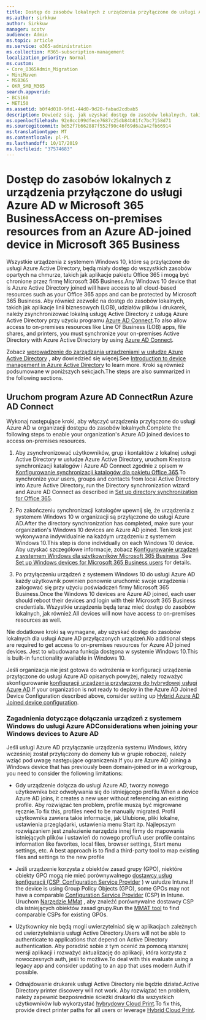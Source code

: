 ```yaml
---
title: Dostęp do zasobów lokalnych z urządzenia przyłączone do usługi Azure AD w Microsoft 365 Business
ms.author: sirkkuw
author: Sirkkuw
manager: scotv
audience: Admin
ms.topic: article
ms.service: o365-administration
ms.collection: M365-subscription-management
localization_priority: Normal
ms.custom:
- Core_O365Admin_Migration
- MiniMaven
- MSB365
- OKR_SMB_M365
search.appverid:
- BCS160
- MET150
ms.assetid: b0f4d010-9fd1-44d0-9d20-fabad2cdbab5
description: Dowiedz się, jak uzyskać dostęp do zasobów lokalnych, takich jak aplikacje linii biznesowych, udziałów plików i drukarek z usługi Azure Active Directory przyłączony do systemu Windows 10 urządzenia.
ms.openlocfilehash: 92e8ccb99dfece7687c25db84b81fc7bc7158d71
ms.sourcegitcommit: bd52f7b662887f552f90c46f69d6a2a42fb66914
ms.translationtype: MT
ms.contentlocale: pl-PL
ms.lasthandoff: 10/17/2019
ms.locfileid: "37574683"
---
```

# <a name="access-on-premises-resources-from-an-azure-ad-joined-device-in-microsoft-365-business"></a><span data-ttu-id="30ee0-103">Dostęp do zasobów lokalnych z urządzenia przyłączone do usługi Azure AD w Microsoft 365 Business</span><span class="sxs-lookup"><span data-stu-id="30ee0-103">Access on-premises resources from an Azure AD-joined device in Microsoft 365 Business</span></span>

<span data-ttu-id="30ee0-104">Wszystkie urządzenia z systemem Windows 10, które są przyłączone do usługi Azure Active Directory, będą miały dostęp do wszystkich zasobów opartych na chmurze, takich jak aplikacje pakietu Office 365 i mogą być chronione przez firmę Microsoft 365 Business.</span><span class="sxs-lookup"><span data-stu-id="30ee0-104">Any Windows 10 device that is Azure Active Directory joined will have access to all cloud-based resources such as your Office 365 apps and can be protected by Microsoft 365 Business.</span></span> <span data-ttu-id="30ee0-105">Aby również zezwolić na dostęp do zasobów lokalnych, takich jak aplikacje linii biznesowych (LOB), udziałów plików i drukarek, należy zsynchronizować lokalną usługę Active Directory z usługą Azure Active Directory przy użyciu programu [Azure AD Connect](https://docs.microsoft.com/en-us/azure/active-directory/connect/active-directory-aadconnect).</span><span class="sxs-lookup"><span data-stu-id="30ee0-105">To also allow access to on-premises resources like Line Of Business (LOB) apps, file shares, and printers, you must synchronize your on-premises Active Directory with Azure Active Directory by using [Azure AD Connect](https://docs.microsoft.com/en-us/azure/active-directory/connect/active-directory-aadconnect).</span></span> 

<span data-ttu-id="30ee0-106">Zobacz [wprowadzenie do zarządzania urządzeniami w usłudze Azure Active Directory](https://docs.microsoft.com/en-us/azure/active-directory/device-management-introduction) , aby dowiedzieć się więcej.</span><span class="sxs-lookup"><span data-stu-id="30ee0-106">See [Introduction to device management in Azure Active Directory](https://docs.microsoft.com/en-us/azure/active-directory/device-management-introduction) to learn more.</span></span>
<span data-ttu-id="30ee0-107">Kroki są również podsumowane w poniższych sekcjach.</span><span class="sxs-lookup"><span data-stu-id="30ee0-107">The steps are also summarized in the following sections.</span></span>

## <a name="run-azure-ad-connect"></a><span data-ttu-id="30ee0-108">Uruchom program Azure AD Connect</span><span class="sxs-lookup"><span data-stu-id="30ee0-108">Run Azure AD Connect</span></span>

<span data-ttu-id="30ee0-109">Wykonaj następujące kroki, aby włączyć urządzenia przyłączone do usługi Azure AD w organizacji dostępu do zasobów lokalnych.</span><span class="sxs-lookup"><span data-stu-id="30ee0-109">Complete the following steps to enable your organization's Azure AD joined devices to access on-premises resources.</span></span>
  
1. <span data-ttu-id="30ee0-110">Aby zsynchronizować użytkowników, grup i kontaktów z lokalnej usługi Active Directory w usłudze Azure Active Directory, uruchom Kreatora synchronizacji katalogów i Azure AD Connect zgodnie z opisem w [Konfigurowanie synchronizacji katalogów dla pakietu Office 365](https://support.office.com/article/1b3b5318-6977-42ed-b5c7-96fa74b08846).</span><span class="sxs-lookup"><span data-stu-id="30ee0-110">To synchronize your users, groups and contacts from local Active Directory into Azure Active Directory, run the Directory synchronization wizard and Azure AD Connect as described in [Set up directory synchronization for Office 365](https://support.office.com/article/1b3b5318-6977-42ed-b5c7-96fa74b08846).</span></span>
    
2. <span data-ttu-id="30ee0-111">Po zakończeniu synchronizacji katalogów upewnij się, że urządzenia z systemem Windows 10 w organizacji są przyłączone do usługi Azure AD.</span><span class="sxs-lookup"><span data-stu-id="30ee0-111">After the directory synchronization has completed, make sure your organization's Windows 10 devices are Azure AD joined.</span></span> <span data-ttu-id="30ee0-112">Ten krok jest wykonywana indywidualnie na każdym urządzeniu z systemem Windows 10.</span><span class="sxs-lookup"><span data-stu-id="30ee0-112">This step is done individually on each Windows 10 device.</span></span> <span data-ttu-id="30ee0-113">Aby uzyskać szczegółowe informacje, zobacz [Konfigurowanie urządzeń z systemem Windows dla użytkowników Microsoft 365 Business](set-up-windows-devices.md) .</span><span class="sxs-lookup"><span data-stu-id="30ee0-113">See [Set up Windows devices for Microsoft 365 Business users](set-up-windows-devices.md) for details.</span></span> 
    
3. <span data-ttu-id="30ee0-114">Po przyłączeniu urządzeń z systemem Windows 10 do usługi Azure AD każdy użytkownik powinien ponownie uruchomić swoje urządzenia i zalogować się przy użyciu poświadczeń firmy Microsoft 365 Business.</span><span class="sxs-lookup"><span data-stu-id="30ee0-114">Once the Windows 10 devices are Azure AD joined, each user should reboot their devices and login with their Microsoft 365 Business credentials.</span></span> <span data-ttu-id="30ee0-115">Wszystkie urządzenia będą teraz mieć dostęp do zasobów lokalnych, jak również.</span><span class="sxs-lookup"><span data-stu-id="30ee0-115">All devices will now have access to on-premises resources as well.</span></span>
    
<span data-ttu-id="30ee0-116">Nie dodatkowe kroki są wymagane, aby uzyskać dostęp do zasobów lokalnych dla usługi Azure AD przyłączonych urządzeń.</span><span class="sxs-lookup"><span data-stu-id="30ee0-116">No additional steps are required to get access to on-premises resources for Azure AD joined devices.</span></span> <span data-ttu-id="30ee0-117">Jest to wbudowana funkcja dostępna w systemie Windows 10.</span><span class="sxs-lookup"><span data-stu-id="30ee0-117">This is built-in functionality available in Windows 10.</span></span> 
  
<span data-ttu-id="30ee0-118">Jeśli organizacja nie jest gotowa do wdrożenia w konfiguracji urządzenia przyłączone do usługi Azure AD opisanych powyżej, należy rozważyć skonfigurowanie [konfiguracji urządzenia przyłączone do hybrydowej usługi Azure AD](manage-windows-devices.md).</span><span class="sxs-lookup"><span data-stu-id="30ee0-118">If your organization is not ready to deploy in the Azure AD Joined Device Configuration described above, consider setting up [Hybrid Azure AD Joined device configuration](manage-windows-devices.md).</span></span>
  
### <a name="considerations-when-joining-your-windows-devices-to-azure-ad"></a><span data-ttu-id="30ee0-119">Zagadnienia dotyczące dołączania urządzeń z systemem Windows do usługi Azure AD</span><span class="sxs-lookup"><span data-stu-id="30ee0-119">Considerations when joining your Windows devices to Azure AD</span></span>

<span data-ttu-id="30ee0-120">Jeśli usługi Azure AD przyłączanie urządzenia systemu Windows, który wcześniej został przyłączony do domeny lub w grupie roboczej, należy wziąć pod uwagę następujące ograniczenia:</span><span class="sxs-lookup"><span data-stu-id="30ee0-120">If you are Azure AD joining a Windows device that has previously been domain-joined or in a workgroup, you need to consider the following limitations:</span></span>
  
- <span data-ttu-id="30ee0-121">Gdy urządzenie dołącza do usługi Azure AD, tworzy nowego użytkownika bez odwoływania się do istniejącego profilu.</span><span class="sxs-lookup"><span data-stu-id="30ee0-121">When a device Azure AD joins, it creates a new user without referencing an existing profile.</span></span> <span data-ttu-id="30ee0-122">Aby rozwiązać ten problem, profile muszą być migrowane ręcznie.</span><span class="sxs-lookup"><span data-stu-id="30ee0-122">To fix this, profiles need to be manually migrated.</span></span> <span data-ttu-id="30ee0-123">Profil użytkownika zawiera takie informacje, jak Ulubione, pliki lokalne, ustawienia przeglądarki, ustawienia menu Start itp. Najlepszym rozwiązaniem jest znalezienie narzędzia innej firmy do mapowania istniejących plików i ustawień do nowego profilu</span><span class="sxs-lookup"><span data-stu-id="30ee0-123">A user profile contains information like favorites, local files, browser settings, Start menu settings, etc. A best approach is to find a third-party tool to map existing files and settings to the new profile</span></span>

- <span data-ttu-id="30ee0-124">Jeśli urządzenie korzysta z obiektów zasad grupy (GPO), niektóre obiekty GPO mogą nie mieć porównywalnego [dostawcy usług konfiguracji (CSP, Configuration Service Provider](https://docs.microsoft.com/windows/configuration/provisioning-packages/how-it-pros-can-use-configuration-service-providers) ) w usłudze Intune.</span><span class="sxs-lookup"><span data-stu-id="30ee0-124">If the device is using Group Policy Objects (GPO), some GPOs may not have a comparable [Configuration Service Provider](https://docs.microsoft.com/windows/configuration/provisioning-packages/how-it-pros-can-use-configuration-service-providers) (CSP) in Intune.</span></span> <span data-ttu-id="30ee0-125">Uruchom [Narzędzie MMat](https://www.microsoft.com/download/details.aspx?id=45520) , aby znaleźć porównywalne dostawcy CSP dla istniejących obiektów zasad grupy.</span><span class="sxs-lookup"><span data-stu-id="30ee0-125">Run the [MMAT tool](https://www.microsoft.com/download/details.aspx?id=45520) to find comparable CSPs for existing GPOs.</span></span>

- <span data-ttu-id="30ee0-126">Użytkownicy nie będą mogli uwierzytelniać się w aplikacjach zależnych od uwierzytelniania usługi Active Directory.</span><span class="sxs-lookup"><span data-stu-id="30ee0-126">Users will not be able to authenticate to applications that depend on Active Directory authentication.</span></span> <span data-ttu-id="30ee0-127">Aby poradzić sobie z tym ocenić za pomocą starszej wersji aplikacji i rozważyć aktualizację do aplikacji, która korzysta z nowoczesnych auth, jeśli to możliwe.</span><span class="sxs-lookup"><span data-stu-id="30ee0-127">To deal with this evaluate using a legacy app and consider updating to an app that uses modern Auth if possible.</span></span>

- <span data-ttu-id="30ee0-128">Odnajdowanie drukarek usługi Active Directory nie będzie działać.</span><span class="sxs-lookup"><span data-stu-id="30ee0-128">Active Directory printer discovery will not work.</span></span> <span data-ttu-id="30ee0-129">Aby rozwiązać ten problem, należy zapewnić bezpośrednie ścieżki drukarki dla wszystkich użytkowników lub wykorzystać [hybrydowy Cloud Print](https://docs.microsoft.com/windows-server/administration/hybrid-cloud-print/hybrid-cloud-print-deploy).</span><span class="sxs-lookup"><span data-stu-id="30ee0-129">To fix this, provide direct printer paths for all users or leverage [Hybrid Cloud Print](https://docs.microsoft.com/windows-server/administration/hybrid-cloud-print/hybrid-cloud-print-deploy).</span></span>
